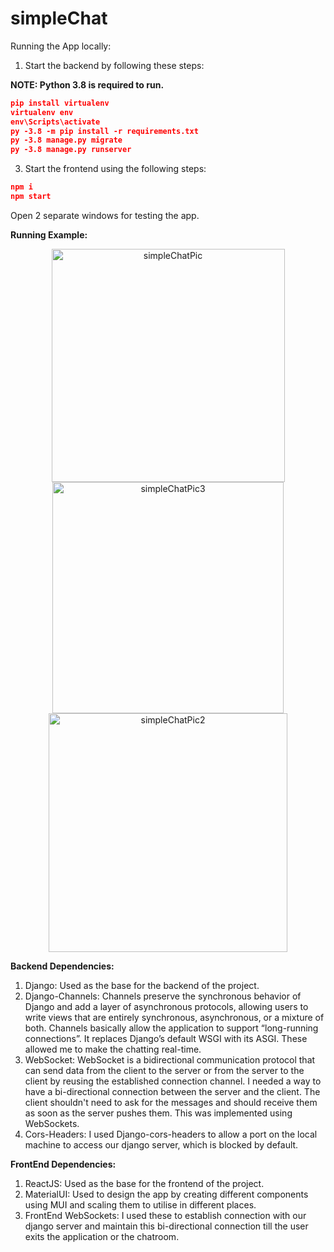 # simpleChat
 
Running the App locally:

1. Start the backend by following these steps:


<b>NOTE: Python 3.8 is required to run.</b>
```json
pip install virtualenv
virtualenv env
env\Scripts\activate
py -3.8 -m pip install -r requirements.txt
py -3.8 manage.py migrate
py -3.8 manage.py runserver
```

3. Start the frontend using the following steps:
```json
npm i
npm start
```

Open 2 separate windows for testing the app.




<b>Running Example:</b>
<div align="center">


<img width="373" alt="simpleChatPic" src="https://github.com/nwadhera13/simpleChat/assets/68321799/721f845a-638f-460c-8fd8-99ca411e8b49">  

<img width="370" alt="simpleChatPic3" src="https://github.com/nwadhera13/simpleChat/assets/68321799/60094151-7011-452d-999a-41ee68c79af6">

<img width="382" alt="simpleChatPic2" src="https://github.com/nwadhera13/simpleChat/assets/68321799/ff6ccd6f-a6a9-40eb-b4dc-2692626c99c2">
</div>


<b>Backend Dependencies:</b>

1. Django: Used as the base for the backend of the project.
2. Django-Channels: Channels preserve the synchronous behavior of Django and add a layer of asynchronous protocols, allowing users to write views that are entirely synchronous, asynchronous, or a mixture of both. Channels basically allow the application to support “long-running connections”. It replaces Django’s default WSGI with its ASGI. These allowed me to make the chatting real-time.
3. WebSocket:  WebSocket is a bidirectional communication protocol that can send data from the client to the server or from the server to the client by reusing the established connection channel. I needed a way to have a bi-directional connection between the server and the client. The client shouldn't need to ask for the messages and should receive them as soon as the server pushes them. This was implemented using WebSockets.
4. Cors-Headers: I used Django-cors-headers to allow a port on the local machine to access our django server, which is blocked by default.


<b>FrontEnd Dependencies:</b>
1. ReactJS: Used as the base for the frontend of the project.
2. MaterialUI: Used to design the app by creating different components using MUI and scaling them to utilise in different places.
3. FrontEnd WebSockets: I used these to establish connection with our django server and maintain this bi-directional connection till the user exits the application or the chatroom.

